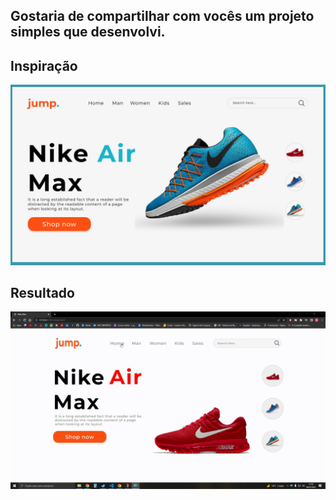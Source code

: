 ## Gostaria de compartilhar com vocês um projeto simples que desenvolvi.

## Inspiração
![My Remote Image](https://github.com/mauricioomorais/template-nike/blob/master/gif-video/Imagem%20inspira%C3%A7%C3%A3o.png)

## Resultado
![Gif-blog](https://github.com/mauricioomorais/template-nike/blob/master/gif-video/video%20nike.gif)


